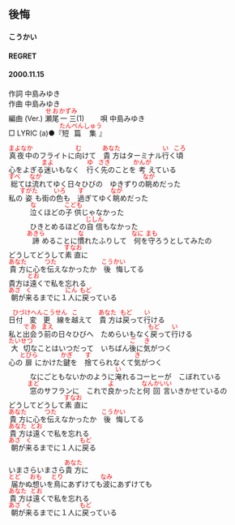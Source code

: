 <style type="text/css">
	ruby{
	    ruby-position: over;
	}
	ruby > rt{font-size: 12px;color:red;}
	p{font:16px;font-size: '楷体'}
</style>
## 後悔
#### こうかい
#### REGRET
#### 2000.11.15


作詞     中島みゆき　　　　　   
作曲      中島みゆき  　　　   
編曲 (Ver.) <ruby><rb>瀬尾</rb><rp>(</rp><rt>せお</rt><rp>)</rp></ruby><ruby><rb>一三</rb><rp>(</rp><rt>かずみ</rt><rp>)</rp></ruby>(1)　　
唄     中島みゆき    
□ LYRIC (a)●『<ruby><rb>短篇</rb><rp>(</rp><rt>たんぺん</rt><rp>)</rp></ruby><ruby><rb>集</rb><rp>(</rp><rt>しゅう</rt><rp>)</rp></ruby>』   
   
   
<ruby><rb>真夜中</rb><rp>(</rp><rt>まよなか</rt><rp>)</rp></ruby>のフライトに<ruby><rb>向</rb><rp>(</rp><rt>む</rt><rp>)</rp></ruby>けて　<ruby><rb>貴方</rb><rp>(</rp><rt>あなた</rt><rp>)</rp></ruby>はターミナル<ruby><rb>行</rb><rp>(</rp><rt>い</rt><rp>)</rp></ruby>く<ruby><rb>頃</rb><rp>(</rp><rt>ころ</rt><rp>)</rp></ruby>   
心をよぎる<ruby><rb>迷</rb><rp>(</rp><rt>まよ</rt><rp>)</rp></ruby>いもなく　<ruby><rb>行</rb><rp>(</rp><rt>ゆ</rt><rp>)</rp></ruby>く<ruby><rb>先</rb><rp>(</rp><rt>さき</rt><rp>)</rp></ruby>のことを<ruby><rb>考</rb><rp>(</rp><rt>かんが</rt><rp>)</rp></ruby>えている   
<ruby><rb>総</rb><rp>(</rp><rt>すべ</rt><rp>)</rp></ruby>ては<ruby><rb>流</rb><rp>(</rp><rt>なが</rt><rp>)</rp></ruby>れてゆく日々</rb><rp>(</rp><rt>ひび</rt><rp>)</rp></ruby>の　ゆきずりの<ruby><rb>眺</rb><rp>(</rp><rt>なが</rt><rp>)</rp></ruby>めだった   
私の<ruby><rb>姿</rb><rp>(</rp><rt>すがた</rt><rp>)</rp></ruby>も街の<ruby><rb>色</rb><rp>(</rp><rt>いろ</rt><rp>)</rp></ruby>も　<ruby><rb>過</rb><rp>(</rp><rt>す</rt><rp>)</rp></ruby>ぎてゆく<ruby><rb>眺</rb><rp>(</rp><rt>なが</rt><rp>)</rp></ruby>めだった   
　　　<ruby><rb>泣</rb><rp>(</rp><rt>な</rt><rp>)</rp></ruby>くほどの<ruby><rb>子供</rb><rp>(</rp><rt>こども</rt><rp>)</rp></ruby>じゃなかった   
　　　ひきとめるほどの<ruby><rb>自信</rb><rp>(</rp><rt>じしん</rt><rp>)</rp></ruby>もなかった   
　　　<ruby><rb>諦</rb><rp>(</rp><rt>あきら</rt><rp>)</rp></ruby>めることに<ruby><rb>慣</rb><rp>(</rp><rt>な</rt><rp>)</rp></ruby>れたふりして　<ruby><rb>何</rb><rp>(</rp><rt>なに</rt><rp>)</rp></ruby>を<ruby><rb>守</rb><rp>(</rp><rt>まも</rt><rp>)</rp></ruby>ろうとしてみたの   
どうしてどうして<ruby><rb>素直</rb><rp>(</rp><rt>すなお</rt><rp>)</rp></ruby>に   
<ruby><rb>貴方</rb><rp>(</rp><rt>あなた</rt><rp>)</rp></ruby>に心を<ruby><rb>伝</rb><rp>(</rp><rt>つた</rt><rp>)</rp></ruby>えなかったか　<ruby><rb>後悔</rb><rp>(</rp><rt>こうかい</rt><rp>)</rp></ruby>してる   
貴方は<ruby><rb>遠</rb><rp>(</rp><rt>とお</rt><rp>)</rp></ruby>くで私を忘れる   
<ruby><rb>朝</rb><rp>(</rp><rt>あさ</rt><rp>)</rp></ruby>が<ruby><rb>来</rb><rp>(</rp><rt>く</rt><rp>)</rp></ruby>るまでに１<ruby><rb>人</rb><rp>(</rp><rt>にん</rt><rp>)</rp></ruby>に<ruby><rb>戻</rb><rp>(</rp><rt>もど</rt><rp>)</rp></ruby>っている   
   
日<ruby><rb>付変更線</rb><rp>(</rp><rt>ひづけへんこうせん</rt><rp>)</rp></ruby>を<ruby><rb>越</rb><rp>(</rp><rt>こ</rt><rp>)</rp></ruby>えて　<ruby><rb>貴方</rb><rp>(</rp><rt>あなた</rt><rp>)</rp></ruby>は<ruby><rb>戻</rb><rp>(</rp><rt>もど</rt><rp>)</rp></ruby>って<ruby><rb>行</rb><rp>(</rp><rt>い</rt><rp>)</rp></ruby>ける   
私と<ruby><rb>出会</rb><rp>(</rp><rt>であ</rt><rp>)</rp></ruby>う<ruby><rb>前</rb><rp>(</rp><rt>まえ</rt><rp>)</rp></ruby>の日々</rb><rp>(</rp><rt>ひび</rt><rp>)</rp></ruby>へ　ためらいもなく<ruby><rb>戻</rb><rp>(</rp><rt>もど</rt><rp>)</rp></ruby>って<ruby><rb>行</rb><rp>(</rp><rt>い</rt><rp>)</rp></ruby>ける   
<ruby><rb>大切</rb><rp>(</rp><rt>たいせつ</rt><rp>)</rp></ruby>なことはいつだって　いちばん<ruby><rb>後</rb><rp>(</rp><rt>ご</rt><rp>)</rp></ruby>に<ruby><rb>気</rb><rp>(</rp><rt>き</rt><rp>)</rp></ruby>がつく   
心の<ruby><rb>扉</rb><rp>(</rp><rt>とびら</rt><rp>)</rp></ruby>にかけた<ruby><rb>鍵</rb><rp>(</rp><rt>かぎ</rt><rp>)</rp></ruby>を　<ruby><rb>捨</rb><rp>(</rp><rt>す</rt><rp>)</rp></ruby>てられなくて<ruby><rb>気</rb><rp>(</rp><rt>き</rt><rp>)</rp></ruby>がつく   
　　　なにごともないかのように<ruby><rb>淹</rb><rp>(</rp><rt>い</rt><rp>)</rp></ruby>れるコーヒーが　こぼれている   
　　　<ruby><rb>窓</rb><rp>(</rp><rt>まど</rt><rp>)</rp></ruby>のサフランに　これで<ruby><rb>良</rb><rp>(</rp><rt>よ</rt><rp>)</rp></ruby>かったと<ruby><rb>何回言</rb><rp>(</rp><rt>なんかいい</rt><rp>)</rp></ruby>いきかせているの   
どうしてどうして<ruby><rb>素直</rb><rp>(</rp><rt>すなお</rt><rp>)</rp></ruby>に   
<ruby><rb>貴方</rb><rp>(</rp><rt>あなた</rt><rp>)</rp></ruby>に心を<ruby><rb>伝</rb><rp>(</rp><rt>つた</rt><rp>)</rp></ruby>えなかったか　<ruby><rb>後悔</rb><rp>(</rp><rt>こうかい</rt><rp>)</rp></ruby>してる   
<ruby><rb>貴方</rb><rp>(</rp><rt>あなた</rt><rp>)</rp></ruby>は<ruby><rb>遠</rb><rp>(</rp><rt>とお</rt><rp>)</rp></ruby>くで私を忘れる   
<ruby><rb>朝</rb><rp>(</rp><rt>あさ</rt><rp>)</rp></ruby>が<ruby><rb>来</rb><rp>(</rp><rt>く</rt><rp>)</rp></ruby>るまでに１人に<ruby><rb>戻</rb><rp>(</rp><rt>もど</rt><rp>)</rp></ruby>る   
   
いまさらいまさら<ruby><rb>貴方</rb><rp>(</rp><rt>あなた</rt><rp>)</rp></ruby>に   
<ruby><rb>届</rb><rp>(</rp><rt>とど</rt><rp>)</rp></ruby>かぬ<ruby><rb>想</rb><rp>(</rp><rt>おも</rt><rp>)</rp></ruby>いを<ruby><rb>鳥</rb><rp>(</rp><rt>とり</rt><rp>)</rp></ruby>にあずけても<ruby><rb>波</rb><rp>(</rp><rt>なみ</rt><rp>)</rp></ruby>にあずけても   
<ruby><rb>貴方</rb><rp>(</rp><rt>あなた</rt><rp>)</rp></ruby>は<ruby><rb>遠</rb><rp>(</rp><rt>とお</rt><rp>)</rp></ruby>くで私を忘れる   
<ruby><rb>朝</rb><rp>(</rp><rt>あさ</rt><rp>)</rp></ruby>が<ruby><rb>来</rb><rp>(</rp><rt>く</rt><rp>)</rp></ruby>るまでに１人に<ruby><rb>戻</rb><rp>(</rp><rt>もど</rt><rp>)</rp></ruby>っている   